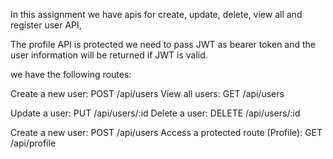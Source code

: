 In this assignment we have apis for create, update, delete, view all and register user API,

The profile API is protected we need to pass JWT as bearer token and the user information will be returned if JWT is valid.

we have the following routes:

Create a new user: POST /api/users
View all users: GET /api/users

Update a user: PUT /api/users/:id
Delete a user: DELETE /api/users/:id

Create a new user: POST /api/users
Access a protected route (Profile): GET /api/profile
